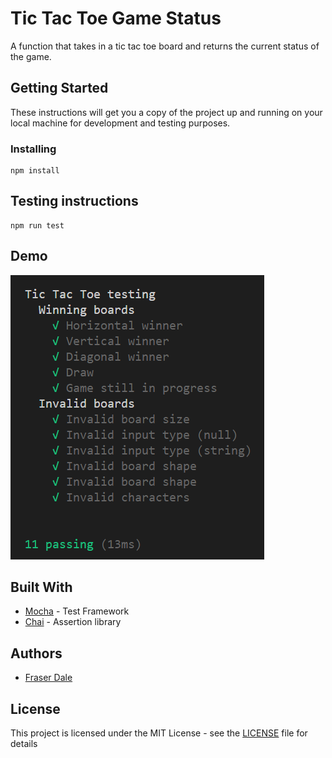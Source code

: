 # Tic Tac Toe Game Status

A function that takes in a tic tac toe board and returns the current status of the game.

## Getting Started

These instructions will get you a copy of the project up and running on your local machine for development and testing purposes.

### Installing

```
npm install
```

## Testing instructions

```
npm run test
```


## Demo
![Successful testing](https://github.com/fraserdale/tictactoetest/blob/main/demo.PNG)

## Built With

* [Mocha](https://github.com/mochajs/mocha) - Test Framework
* [Chai](https://github.com/chaijs/chai/) - Assertion library

## Authors

* [Fraser Dale](https://github.com/fraserdale)

## License

This project is licensed under the MIT License - see the [LICENSE](LICENSE) file for details
